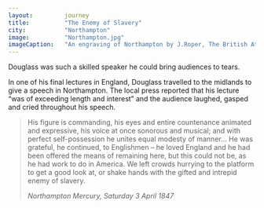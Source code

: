 ```yaml
---
layout: 		journey
title: 			"The Enemy of Slavery"
city:			"Northampton"
image: 			"Northampton.jpg"
imageCaption: 	"An engraving of Northampton by J.Roper, The British Atlas, 1810."
---
```


Douglass was such a skilled speaker he could bring audiences to tears.

In one of his final lectures in England, Douglass travelled to the midlands to give a speech in Northampton. The local press reported that his lecture “was of exceeding length and interest” and the audience laughed, gasped and cried throughout his speech.

>His figure is commanding, his eyes and entire countenance animated and expressive, his voice at once sonorous and musical; and with perfect self-possession he unites equal modesty of manner… He was grateful, he continued, to Englishmen – he loved England and he had been offered the means of remaining here, but this could not be, as he had work to do in America. We left crowds hurrying to the platform to get a good look at, or shake hands with the gifted and intrepid enemy of slavery.
> <footer><cite>Northampton Mercury, Saturday 3 April 1847</cite></footer>

